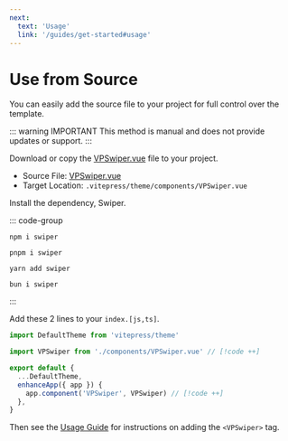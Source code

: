 ```yaml
---
next:
  text: 'Usage'
  link: '/guides/get-started#usage'
---
```


# Use from Source

You can easily add the source file to your project for full control over the template.

::: warning IMPORTANT
This method is manual and does not provide updates or support.
:::

Download or copy the [VPSwiper.vue](https://github.com/cssnr/vitepress-swiper/blob/master/src/VPSwiper.vue)
file to your project.

- Source File: [VPSwiper.vue](https://github.com/cssnr/vitepress-swiper/blob/master/src/VPSwiper.vue)
- Target Location: `.vitepress/theme/components/VPSwiper.vue`

Install the dependency, Swiper.

::: code-group

```shell [npm]
npm i swiper
```

```shell [pnpm]
pnpm i swiper
```

```shell [yarn]
yarn add swiper
```

```shell [bun]
bun i swiper
```

:::

Add these 2 lines to your `index.[js,ts]`.

```javascript [.vitepress/theme/index.js]
import DefaultTheme from 'vitepress/theme'

import VPSwiper from './components/VPSwiper.vue' // [!code ++]

export default {
  ...DefaultTheme,
  enhanceApp({ app }) {
    app.component('VPSwiper', VPSwiper) // [!code ++]
  },
}
```

Then see the [Usage Guide](get-started.md#usage) for instructions on adding the `<VPSwiper>` tag.
